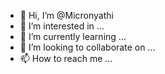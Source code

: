 - 👋 Hi, I’m @Micronyathi
- 👀 I’m interested in ...
- 🌱 I’m currently learning ...
- 💞️ I’m looking to collaborate on ...
- 📫 How to reach me ...

<!---
Micronyathi/Micronyathi is a ✨ special ✨ repository because its `README.md` (this file) appears on your GitHub profile.
You can click the Preview link to take a look at your changes.
--->


